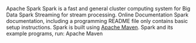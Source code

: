 Apache Spark
Spark is a fast and general cluster computing system for Big Data
Spark Streaming for stream processing.
Online Documentation
Spark documentation, including a programming
README file only contains basic setup instructions.
Spark is built using [Apache Maven](http://maven.apache.org/).
Spark and its example programs, run:
Apache Maven